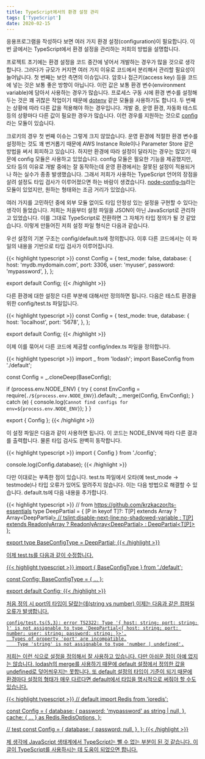 ```yaml
---
title: TypeScript에서의 환경 설정 관리
tags: ['TypeScript']
date: 2020-02-15
---
```


응용프로그램을 작성하다 보면 여러 가지 환경 설정(configuration)이 필요합니다.
이번 글에서는 TypeScript에서 환경 설정을 관리하는 저희의 방법을 설명합니다.

프로젝트 초기에는 환경 설정을 코드 중간에 넣어서 개발하는 경우가 많을 것으로 생각합니다.
그러다가 규모가 커지면 여러 가지 이유로 코드에서 분리해서 관리할 필요성이 늘어납니다.
첫 번째는 보안 측면의 이슈입니다. 암호나 접근키(access key) 등을 코드에 넣는 것은 보통 좋은 방향이 아닙니다.
이런 값은 보통 환경 변수(environment variable)에 담아서 사용하는 경우가 많습니다.
프로세스 구동 시에 환경 변수를 설정해두는 것은 꽤 귀찮은 작업이기 때문에 [dotenv](https://github.com/motdotla/dotenv) 같은 모듈을 사용하기도 합니다.
두 번째는 상황에 따라 다른 값을 적용해야 하는 경우입니다. 개발 중, 운영 환경, 자동화 테스트 등의 상황마다 다른 값이 필요한 경우가 많습니다.
이런 경우를 지원하는 것으로 [config](https://github.com/lorenwest/node-config)라는 모듈이 있습니다.

크로키의 경우 첫 번째 이슈는 그렇게 크지 않았습니다.
운영 환경에 적절한 환경 변수를 설정하는 것도 꽤 번거롭기 때문에 AWS Instance Role이나 Parameter Store 같은 방법을 써서 회피하고 있습니다.
하지만 환경에 따라 설정이 달라지는 경우는 많았기 때문에 config 모듈은 사용하고 있었습니다.
config 모듈은 필요한 기능을 제공했지만, 오타 등의 이유로 개발 중에는 잘 동작하는데 운영 환경에서는 잘못된 설정이 적용되거나 하는 실수가 종종 발생했습니다.
그래서 저희가 사용하는 TypeScript 언어의 장점을 살려 설정도 타입 검사가 이루어졌으면 하는 바람이 생겼습니다.
[node-config-ts](https://github.com/tusharmath/node-config-ts)라는 모듈이 있었지만, 원하는 형태와는 조금 거리가 있었습니다.

여러 가지를 고민하던 중에 외부 모듈 없이도 타입 안정성 있는 설정을 구현할 수 있다는 생각이 들었습니다.
저희는 처음부터 설정 파일을 JSON이 아닌 JavaScript로 관리하고 있었습니다. 이를 그대로 TypeScript로 전환하면 그 자체가 타입 정의가 될 것 같았습니다.
이렇게 만들어진 저희 설정 파일 형식은 다음과 같습니다.

우선 설정의 기본 구조는 config/default.ts에 정의합니다. 이후 다른 코드에서는 이 파일의 내용을 기반으로 타입 검사가 이루어집니다.

{{< highlight typescript >}}
const Config = {
  test_mode: false,
  database: {
    host: 'mydb.mydomain.com',
    port: 3306,
    user: 'myuser',
    password: 'mypassword',
  },
};

export default Config;
{{< /highlight >}}

다른 환경에 대한 설정은 다른 부분에 대해서만 정의하면 됩니다. 다음은 테스트 환경을 위한 config/test.ts 파일입니다.

{{< highlight typescript >}}
const Config = {
  test_mode: true,
  database: {
    host: 'localhost',
    port: '5678',
  },
};

export default Config;
{{< /highlight >}}

이제 이를 묶어서 다른 코드에 제공할 config/index.ts 파일을 정의합니다.

{{< highlight typescript >}}
import _ from 'lodash';
import BaseConfig from './default';

const Config = _.cloneDeep(BaseConfig);

if (process.env.NODE_ENV) {
  try {
    const EnvConfig = require(`./${process.env.NODE_ENV}`).default;
    _.merge(Config, EnvConfig);
  } catch (e) {
    console.log(`Cannot find configs for env=${process.env.NODE_ENV}`);
  }
}

export { Config };
{{< /highlight >}}

이 설정 파일은 다음과 같이 사용하면 됩니다. 이 코드는 NODE_ENV에 따라 다른 결과를 출력합니다. 물론 타입 검사도 완벽히 동작합니다.

{{< highlight typescript >}}
import { Config } from './config';

console.log(Config.database);
{{< /highlight >}}

다만 이대로는 부족한 점이 있습니다. test.ts 파일에서 오타(예 test_mode -> testmode)나 타입 오류가 있어도 알려주지 않습니다.
이는 다음 방법으로 해결할 수 있습니다. default.ts에 다음 내용을 추가합니다.

{{< highlight typescript >}}
// from https://github.com/krzkaczor/ts-essentials
type DeepPartial<T> = {
  [P in keyof T]?: T[P] extends Array<infer U>
  ? Array<DeepPartial<U>>
  // tslint:disable-next-line:no-shadowed-variable
  : T[P] extends ReadonlyArray<infer U>
  ? ReadonlyArray<DeepPartial<U>>
  : DeepPartial<T[P]>
};

export type BaseConfigType = DeepPartial<typeof Config>;
{{< /highlight >}}

이제 test.ts를 다음과 같이 수정합니다.

{{< highlight typescript >}}
import { BaseConfigType } from './default';

const Config: BaseConfigType = {
  ...
};

export default Config;
{{< /highlight >}}

처음 정의 시 port의 타입이 달랐는데(string vs number) 이제는 다음과 같은 컴파일 오류가 발생합니다.

```
config/test.ts(5,3): error TS2322: Type '{ host: string; port: string; }' is not assignable to type 'DeepPartial<{ host: string; port: number; user: string; password: string; }>'.
  Types of property 'port' are incompatible.
    Type 'string' is not assignable to type 'number | undefined'.
```

저희는 이런 식으로 설정을 정의해서 잘 사용하고 있습니다. 다만 아쉬운 점이 아예 없지는 않습니다.
lodash의 merge를 사용하기 때문에 default 설정에서 정의한 값을 undefined로 덮어씌우지는 못합니다.
또 default 설정의 타입이 기준이 되기 때문에 환경마다 설정의 형태가 매우 다르다면 default에서 타입을 명시적으로 써줘야 할 수도 있습니다.

{{< highlight typescript >}}
// default
import Redis from 'ioredis';

const Config = {
  database: {
    password: 'mypassword' as string | null,
  },
  cache: {
    ...
  } as Redis.RedisOptions,
};

// test
const Config = {
  database: {
    password: null,
  },
};
{{< /highlight >}}

제 생각에 JavaScript 생태계에서 TypeScript는 뺄 수 없는 부분이 된 것 같습니다.
이 글이 TypeScript를 사용하시는 데 도움이 되었으면 합니다.
